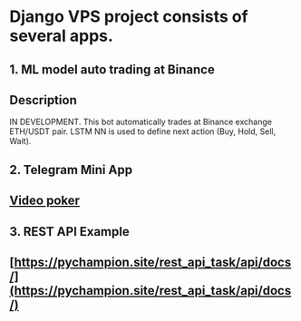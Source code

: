 # Django VPS project consists of several apps.

## 1. ML model auto trading at Binance
## Description
IN DEVELOPMENT.
This bot automatically trades at Binance exchange ETH/USDT pair. LSTM NN is used to define next action (Buy, Hold, Sell, Wait).

## 2. Telegram Mini App
## [Video poker](https://t.me/VideoPokerMiniAppBot/VideoPoker)
## 3. REST API Example
## [https://pychampion.site/rest_api_task/api/docs/](https://pychampion.site/rest_api_task/api/docs/)
